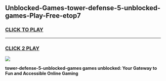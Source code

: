 
## Unblocked-Games-tower-defense-5-unblocked-games-Play-Free-etop7
<h3>
<a href="https://premium76.site?title=tower-defense-5-unblocked-games&ref=18A">CLICK TO PLAY</a></h3>
<hr>

<h3>
<a href="https://premium76.site?title=tower-defense-5-unblocked-games&ref=18A">CLICK 2 PLAY</a>
  
</h3>

<a href="https://premium76.site?title=tower-defense-5-unblocked-games&ref=18A"><img src="https://clearcache.store/games.png"></a>


**tower-defense-5-unblocked-games games unblocked: Your Gateway to Fun and Accessible Online Gaming**
